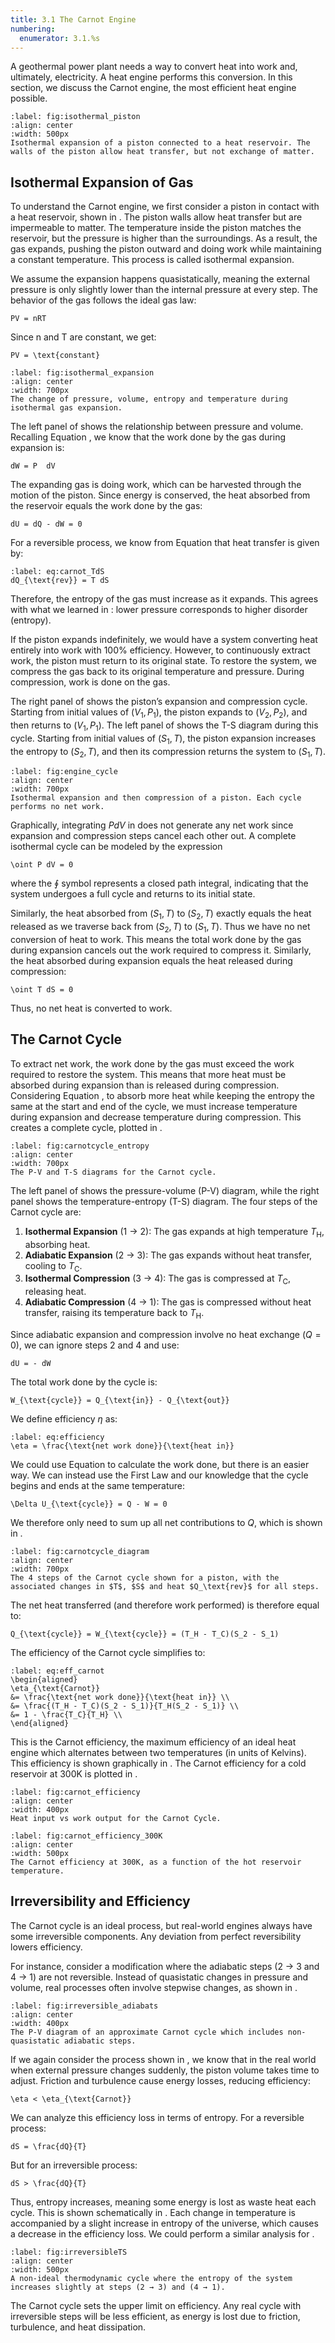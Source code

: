 ```yaml
---
title: 3.1 The Carnot Engine
numbering:
  enumerator: 3.1.%s
---
```



A geothermal power plant needs a way to convert heat into work and, ultimately, electricity. A heat engine performs this conversion. In this section, we discuss the Carnot engine, the most efficient heat engine possible.


```{figure} ../images/phase/isothermalpiston.png
:label: fig:isothermal_piston
:align: center
:width: 500px
Isothermal expansion of a piston connected to a heat reservoir. The walls of the piston allow heat transfer, but not exchange of matter.
```


## Isothermal Expansion of Gas

To understand the Carnot engine, we first consider a piston in contact with a heat reservoir, shown in [](#fig:isothermal_piston). The piston walls allow heat transfer but are impermeable to matter. The temperature inside the piston matches the reservoir, but the pressure is higher than the surroundings. As a result, the gas expands, pushing the piston outward and doing work while maintaining a constant temperature. This process is called isothermal expansion.

We assume the expansion happens quasistatically, meaning the external pressure is only slightly lower than the internal pressure at every step. The behavior of the gas follows the ideal gas law:

```{math}
PV = nRT
```
Since n and T are constant, we get:

```{math}
PV = \text{constant}
```

```{figure} ../images/phase/isothermalexpansion.png
:label: fig:isothermal_expansion
:align: center
:width: 700px
The change of pressure, volume, entropy and temperature during isothermal gas expansion.
```

The left panel of [](#fig:isothermal_expansion) shows the relationship between pressure and volume. Recalling Equation [](#work_pressure_volume), we know that the work done by the gas during expansion is:

```{math}
dW = P  dV
```

The expanding gas is doing work, which can be harvested through the motion of the piston. Since energy is conserved, the heat absorbed from the reservoir equals the work done by the gas:

```{math}
dU = dQ - dW = 0
```
For a reversible process, we know from Equation [](#eq:work_TdS) that heat transfer is given by:

```{math}
:label: eq:carnot_TdS
dQ_{\text{rev}} = T dS
```
Therefore, the entropy of the gas must increase as it expands. This agrees with what we learned in [](#sec:second_law): lower pressure corresponds to higher disorder (entropy).

If the piston expands indefinitely, we would have a system converting heat entirely into work with 100% efficiency. However, to continuously extract work, the piston must return to its original state.
To restore the system, we compress the gas back to its original temperature and pressure. During compression, work is done on the gas. 

The right panel of [](#fig:engine_cycle) shows the piston’s expansion and compression cycle. Starting from initial values of $(V_1,P_1)$, the piston expands to $(V_2,P_2)$, and then returns to $(V_1,P_1)$.
The left panel of [](#fig:engine_cycle) shows the T-S diagram during this cycle. Starting from initial values of $(S_1,T)$, the piston expansion increases the entropy to $(S_2,T)$, and then its compression returns the system to $(S_1,T)$.


```{figure} ../images/phase/enginecycle.png
:label: fig:engine_cycle
:align: center
:width: 700px
Isothermal expansion and then compression of a piston. Each cycle performs no net work. 
```

Graphically, integrating $PdV$ in [](#fig:engine_cycle) does not generate any net work since expansion and compression steps cancel each other out. 
A complete isothermal cycle can be modeled by the expression 
```{math}
\oint P dV = 0
```
where the $\oint$ symbol represents a closed path integral, indicating that the system undergoes a full cycle and returns to its initial state.

Similarly, the heat absorbed from $(S_1,T)$ to $(S_2,T)$ exactly equals the heat released as we traverse back from $(S_2,T)$ to $(S_1,T)$. Thus we have no net conversion of heat to work.
This means the total work done by the gas during expansion cancels out the work required to compress it. Similarly, the heat absorbed during expansion equals the heat released during compression:
```{math}
\oint T dS = 0
```
Thus, no net heat is converted to work.



## The Carnot Cycle

To extract net work, the work done by the gas must exceed the work required to restore the system. This means that more heat must be absorbed during expansion than is released during compression. Considering Equation [](#eq:carnot_TdS), to absorb more heat while keeping the entropy the same at the start and end of the cycle, we must increase temperature during expansion and decrease temperature during compression. This creates a complete cycle, plotted in [](#fig:carnotcycle_entropy).


```{figure} ../images/phase/carnotcycle_entropy_2.png
:label: fig:carnotcycle_entropy
:align: center
:width: 700px
The P-V and T-S diagrams for the Carnot cycle.
```

The left panel of [](#fig:carnotcycle_entropy) shows the pressure-volume (P-V) diagram, while the right panel shows the temperature-entropy (T-S) diagram. The four steps of the Carnot cycle are:

1. **Isothermal Expansion** (1 → 2): The gas expands at high temperature $T_\text{H}$, absorbing heat.
2. **Adiabatic Expansion** (2 → 3): The gas expands without heat transfer, cooling to $T_\text{C}$.
3. **Isothermal Compression** (3 → 4): The gas is compressed at $T_\text{C}$, releasing heat.
4. **Adiabatic Compression** (4 → 1): The gas is compressed without heat transfer, raising its temperature back to $T_\text{H}$.

Since adiabatic expansion and compression involve no heat exchange $(Q = 0)$, we can ignore steps 2 and 4 and use:


```{math}
dU = - dW
```
The total work done by the cycle is:

```{math}
W_{\text{cycle}} = Q_{\text{in}} - Q_{\text{out}}
```

We define efficiency $\eta$ as:

```{math}
:label: eq:efficiency
\eta = \frac{\text{net work done}}{\text{heat in}}
```

We could use Equation [](#work_pressure_volume) to calculate the work done, but there is an easier way. We can instead use the First Law and our knowledge that the cycle begins and ends at the same temperature:

```{math}
\Delta U_{\text{cycle}} = Q - W = 0
```

We therefore only need to sum up all net contributions to $Q$, which is shown in [](#fig:carnotcycle_diagram).


```{figure} ../images/phase/carnotcycle_diagram.png
:label: fig:carnotcycle_diagram
:align: center
:width: 700px
The 4 steps of the Carnot cycle shown for a piston, with the associated changes in $T$, $S$ and heat $Q_\text{rev}$ for all steps.
```

The net heat transferred (and therefore work performed) is therefore equal to:

```{math}
Q_{\text{cycle}} = W_{\text{cycle}} = (T_H - T_C)(S_2 - S_1)
```

The efficiency of the Carnot cycle simplifies to:

```{math}
:label: eq:eff_carnot
\begin{aligned}
\eta_{\text{Carnot}} 
&= \frac{\text{net work done}}{\text{heat in}} \\
&= \frac{(T_H - T_C)(S_2 - S_1)}{T_H(S_2 - S_1)} \\
&= 1 - \frac{T_C}{T_H} \\
\end{aligned}
```
This is the Carnot efficiency, the maximum efficiency of an ideal heat engine which alternates between two temperatures (in units of Kelvins). This efficiency is shown graphically in [](#fig:carnot_efficiency). The Carnot efficiency for a cold reservoir at 300K is plotted in [](#fig:carnot_efficiency_300K).


```{figure} ../images/phase/carnotefficiencygraphic.png
:label: fig:carnot_efficiency
:align: center
:width: 400px
Heat input vs work output for the Carnot Cycle.
```

```{figure} ../images/phase/carnotefficiency.png
:label: fig:carnot_efficiency_300K
:align: center
:width: 500px
The Carnot efficiency at 300K, as a function of the hot reservoir temperature.
```





## Irreversibility and Efficiency

The Carnot cycle is an ideal process, but real-world engines always have some irreversible components. Any deviation from perfect reversibility lowers efficiency.

For instance, consider a modification where the adiabatic steps (2 → 3 and 4 → 1) are not reversible. Instead of quasistatic changes in pressure and volume, real processes often involve stepwise changes, as shown in [](#fig:irreversible_adiabats).


```{figure} ../images/phase/irreversible_adiabats.png
:label: fig:irreversible_adiabats
:align: center
:width: 400px
The P-V diagram of an approximate Carnot cycle which includes non-quasistatic adiabatic steps.
```

If we again consider the process shown in [](#fig:isothermal_piston), we know that in the real world when external pressure changes suddenly, the piston volume takes time to adjust. Friction and turbulence cause energy losses, reducing efficiency:

```{math}
\eta < \eta_{\text{Carnot}}
```
We can analyze this efficiency loss in terms of entropy. For a reversible process:

```{math}
dS = \frac{dQ}{T}
```
But for an irreversible process:

```{math}
dS > \frac{dQ}{T}
```
Thus, entropy increases, meaning some energy is lost as waste heat each cycle. This is shown schematically in [](#fig:irreversibleTS). Each change in temperature is accompanied by a slight increase in entropy of the universe, which causes a decrease in the efficiency loss. We could perform a similar analysis for [](#fig:irreversible_adiabats).

```{figure} ../images/phase/irreversibleTS.png
:label: fig:irreversibleTS
:align: center
:width: 500px
A non-ideal thermodynamic cycle where the entropy of the system increases slightly at steps (2 → 3) and (4 → 1).
```

The Carnot cycle sets the upper limit on efficiency. Any real cycle with irreversible steps will be less efficient, as energy is lost due to friction, turbulence, and heat dissipation.
